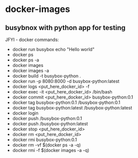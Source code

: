 # docker-images

## busybnox with python app for testing
JFYI - docker commands:
- docker run busybox echo "Hello world"
- docker ps
- docker ps -a 
- docker images
- docker images -a 
- docker build -t busybox-python .
- docker run -p 8080:8000 -d busybox-python:latest
- docker logs <put_here_docker_id> -f
- docker exec -it <put_here_docker_id> /bin/bash
- docker commit <put_here_docker_id> busybox-python:0.1
- docker tag busybox-python:0.1 <dockerhub-name>/busybox-python:0.1
- docker tag busybox-python:latest <dockerhub-name>/busybox-python:latest
- docker login
- docker push <dockerhub-name>/busybox-python:0.1
- docker push <dockerhub-name>/busybox-python:latest
- docker stop <put_here_docker_id>
- docker rm <put_here_docker_id>
- docker rmi busybox-python:0.1
- docker rm -vf $(docker ps -a -q)
- docker rmi -f $(docker images -a -q)